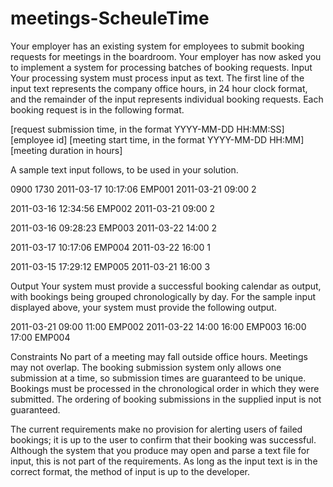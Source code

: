 # meetings-ScheuleTime

  

Your employer has an existing system for employees to submit booking requests for meetings in the
boardroom. Your employer has now asked you to implement a system for processing batches of
booking requests.
Input
Your processing system must process input as text. The first 
line of the input text represents the
company office hours, in 24 hour clock format, and the remainder of 
the input represents individual
booking requests. Each booking request is in the following format.

[request submission time, in the format YYYY-MM-DD HH:MM:SS] [employee id]
[meeting start time, in the format YYYY-MM-DD HH:MM] [meeting duration in hours]

A sample text input follows, to be used in your solution.


0900 1730
2011-03-17 10:17:06 EMP001
2011-03-21 09:00 2

2011-03-16 12:34:56 EMP002
2011-03-21 09:00 2

2011-03-16 09:28:23 EMP003
2011-03-22 14:00 2

2011-03-17 10:17:06 EMP004
2011-03-22 16:00 1

2011-03-15 17:29:12 EMP005
2011-03-21 16:00 3

Output
Your system must provide a successful booking calendar as output, with bookings being grouped
chronologically by day. For the sample input displayed above, your system must provide the following
output.

2011-03-21
09:00 11:00 EMP002
2011-03-22
14:00 16:00 EMP003
16:00 17:00 EMP004

Constraints
No part of a meeting may fall outside office hours.
Meetings may not overlap.
The booking submission system only allows one submission at a time, so submission times
are guaranteed to be unique.
Bookings must be processed in the chronological order in which they were submitted.
The ordering of booking submissions in the supplied input is not guaranteed.


The current requirements make no provision for alerting users of failed bookings; it is up to
the user to confirm that their booking was successful.
Although the system that you produce may open and parse a text file for input, this is not part
of the requirements. As long as the input text is in the correct format, the method of input is up
to the developer.
  
